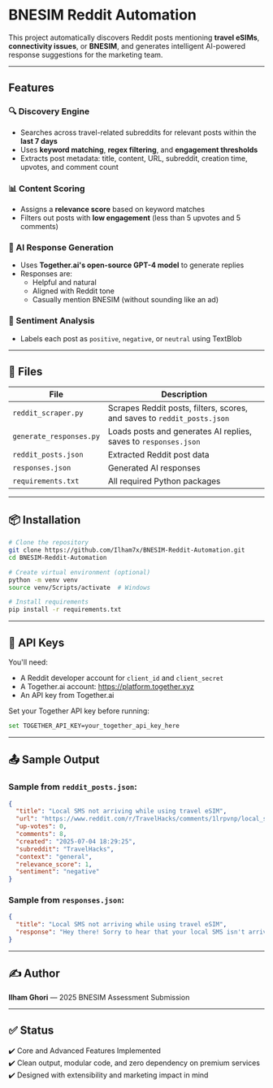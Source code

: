 # BNESIM Reddit Automation

This project automatically discovers Reddit posts mentioning **travel eSIMs**, **connectivity issues**, or **BNESIM**, and generates intelligent AI-powered response suggestions for the marketing team.

---

## Features

### 🔍 Discovery Engine
- Searches across travel-related subreddits for relevant posts within the **last 7 days**
- Uses **keyword matching**, **regex filtering**, and **engagement thresholds**
- Extracts post metadata: title, content, URL, subreddit, creation time, upvotes, and comment count

### 📊 Content Scoring
- Assigns a **relevance score** based on keyword matches
- Filters out posts with **low engagement** (less than 5 upvotes and 5 comments)

### 🧠 AI Response Generation
- Uses **Together.ai's open-source GPT-4 model** to generate replies
- Responses are:
  - Helpful and natural
  - Aligned with Reddit tone
  - Casually mention BNESIM (without sounding like an ad)

### 🧪 Sentiment Analysis
- Labels each post as `positive`, `negative`, or `neutral` using TextBlob

---

## 📂 Files

| File | Description |
|------|-------------|
| `reddit_scraper.py` | Scrapes Reddit posts, filters, scores, and saves to `reddit_posts.json` |
| `generate_responses.py` | Loads posts and generates AI replies, saves to `responses.json` |
| `reddit_posts.json` | Extracted Reddit post data |
| `responses.json` | Generated AI responses |
| `requirements.txt` | All required Python packages |

---

## 📦 Installation

```bash
# Clone the repository
git clone https://github.com/Ilham7x/BNESIM-Reddit-Automation.git
cd BNESIM-Reddit-Automation

# Create virtual environment (optional)
python -m venv venv
source venv/Scripts/activate  # Windows

# Install requirements
pip install -r requirements.txt
```

---

## 🔑 API Keys

You'll need:

- A Reddit developer account for `client_id` and `client_secret`
- A Together.ai account: https://platform.together.xyz
- An API key from Together.ai

Set your Together API key before running:

```bash
set TOGETHER_API_KEY=your_together_api_key_here
```

---

## 📤 Sample Output

### Sample from `reddit_posts.json`:

```json
{
  "title": "Local SMS not arriving while using travel eSIM",
  "url": "https://www.reddit.com/r/TravelHacks/comments/1lrpvnp/local_sms_not_arriving_while_using_travel_esim/",
  "up-votes": 0,
  "comments": 8,
  "created": "2025-07-04 18:29:25",
  "subreddit": "TravelHacks",
  "context": "general",
  "relevance_score": 1,
  "sentiment": "negative"
}
```

### Sample from `responses.json`:

```json
{
  "title": "Local SMS not arriving while using travel eSIM",
  "response": "Hey there! Sorry to hear that your local SMS isn't arriving while using your travel eSIM. That can be super frustrating! Have you tried reaching out to your carrier's customer support to troubleshoot? Some providers like BNESIM have great support for SMS delivery issues."
}
```

---

## ✍️ Author

**Ilham Ghori** — 2025 BNESIM Assessment Submission

---

## ✅ Status

✔️ Core and Advanced Features Implemented  
✔️ Clean output, modular code, and zero dependency on premium services  
✔️ Designed with extensibility and marketing impact in mind

